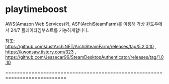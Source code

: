 # playtimeboost
AWS(Amazon Web Services)와, ASF(ArchiSteamFarm)를 이용해 가상 윈도우에서 24/7 플레이타임부스트를 가능하게합니다.

참조:
https://github.com/JustArchiNET/ArchiSteamFarm/releases/tag/5.2.0.10 ,
https://kwonsaw.tistory.com/323 ,
https://github.com/Jessecar96/SteamDesktopAuthenticator/releases/tag/1.0.10

===========================================================================

